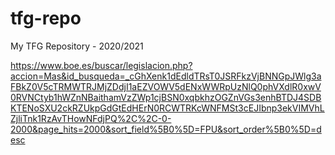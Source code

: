 # tfg-repo
My TFG Repository - 2020/2021

https://www.boe.es/buscar/legislacion.php?accion=Mas&id_busqueda=_cGhXenk1dEdldTRsT0JSRFkzVjBNNGpJWlg3aFBkZ0V5cTRMWTRJMjZDdjI1aEZVOWV5dENxWWRpUzNlQ0phVXdlR0xwV0RVNCtyb1hWZnNBaithamVzZWp1cjBSN0xqbkhzOGZnVGs3enhBTDJ4SDBKTENoSXU2ckRZUkpGdGtEdHErN0RCWTRKcWNFMSt3cEJIbnp3ekVIMVhLZjliTnk1RzAvTHowNFdjPQ%2C%2C-0-2000&page_hits=2000&sort_field%5B0%5D=FPU&sort_order%5B0%5D=desc
